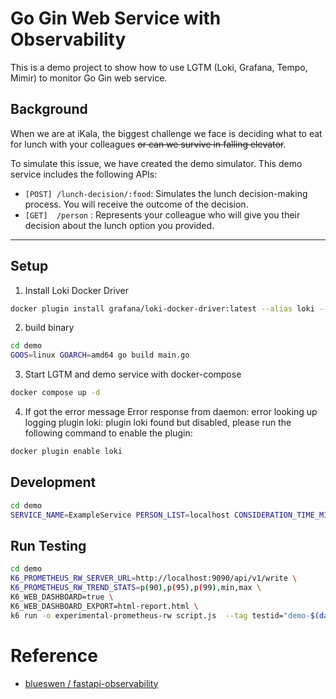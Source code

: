 # Go Gin Web Service with Observability
This is a demo project to show how to use LGTM (Loki, Grafana, Tempo, Mimir) to monitor Go Gin web service.
## Background
When we are at iKala, the biggest challenge we face is deciding what to eat for lunch with your colleagues ~~or can we survive in falling elevator~~. </p>
To simulate this issue, we have created the demo simulator. This demo service includes the following APIs:

- `[POST] /lunch-decision/:food`: Simulates the lunch decision-making process. You will receive the outcome of the decision.
- `[GET]  /person`               : Represents your colleague who will give you their decision about the lunch option you provided.


---

## Setup
1. Install Loki Docker Driver
```bash
docker plugin install grafana/loki-docker-driver:latest --alias loki --grant-all-permissions 
```
2. build binary
```bash
cd demo
GOOS=linux GOARCH=amd64 go build main.go 
```
3. Start LGTM and demo service with docker-compose
```bash
docker compose up -d
```
4. If got the error message Error response from daemon: error looking up logging plugin loki: plugin loki found but disabled, please run the following command to enable the plugin:
```bash
docker plugin enable loki
```

## Development
```bash
cd demo
SERVICE_NAME=ExampleService PERSON_LIST=localhost CONSIDERATION_TIME_MILLISECONDS=100 go run main.go
```

## Run Testing
```bash
cd demo
K6_PROMETHEUS_RW_SERVER_URL=http://localhost:9090/api/v1/write \
K6_PROMETHEUS_RW_TREND_STATS=p(90),p(95),p(99),min,max \
K6_WEB_DASHBOARD=true \
K6_WEB_DASHBOARD_EXPORT=html-report.html \
k6 run -o experimental-prometheus-rw script.js  --tag testid="demo-$(date +%s)"
```


# Reference
- [blueswen / fastapi-observability](https://github.com/blueswen/fastapi-observability)

